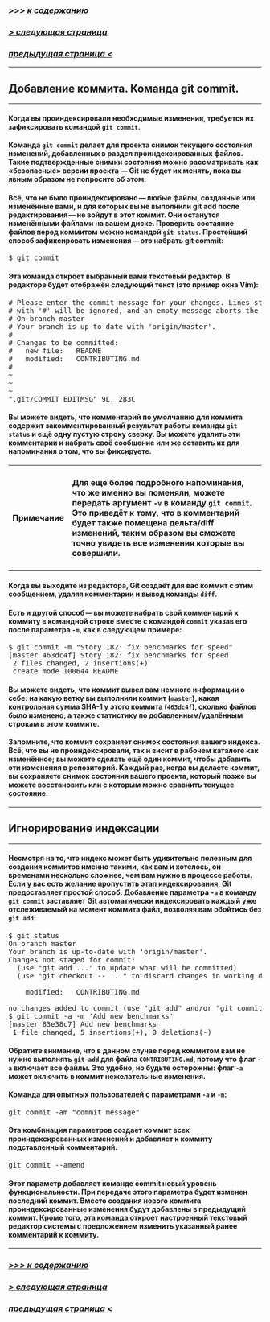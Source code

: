 ### [*>>> к содержанию*](./readme.md)
### [*> следующая страница*](./git_rm%26git_mv.md)
### [*предыдущая страница <*](./git_status%26git_log.md)

---

## **Добавление коммита. Команда git commit.**

---

#### Когда вы проиндексировали необходимые изменения, требуется их зафиксировать командой `git commit`.
#### Команда `git commit` делает для проекта снимок текущего состояния изменений, добавленных в раздел проиндексированных файлов. Такие подтвержденные снимки состояния можно рассматривать как «безопасные» версии проекта — Git не будет их менять, пока вы явным образом не попросите об этом.
#### Всё, что не было проиндексировано — любые файлы, созданные или изменённые вами, и для которых вы не выполнили git add после редактирования — **не войдут в этот коммит**. Они останутся изменёнными файлами на вашем диске. Проверить состаяние файлов перед коммитом можно командой `git status`. Простейший способ зафиксировать изменения — это набрать git commit:
<pre>
$ git commit
</pre>
#### Эта команда откроет выбранный вами текстовый редактор. В редакторе будет отображён следующий текст (это пример окна Vim):
<pre>
# Please enter the commit message for your changes. Lines starting
# with '#' will be ignored, and an empty message aborts the commit.
# On branch master
# Your branch is up-to-date with 'origin/master'.
#
# Changes to be committed:
#	new file:   README
#	modified:   CONTRIBUTING.md
#
~
~
~
".git/COMMIT_EDITMSG" 9L, 283C
</pre>
#### Вы можете видеть, что комментарий по умолчанию для коммита содержит закомментированный результат работы команды `git status` и ещё одну пустую строку сверху. Вы можете удалить эти комментарии и набрать своё сообщение или же оставить их для напоминания о том, что вы фиксируете.

<table>
    <tr>
        <td> <h4> <strong> Примечание </strong> </h4> </td>
        <td> <h4> Для ещё более подробного напоминания, что же именно вы поменяли, можете передать аргумент <code>-v</code> в команду <code>git commit</code>. Это приведёт к тому, что в комментарий будет также помещена дельта/diff изменений, таким образом вы сможете точно увидеть все изменения которые вы совершили. </h4> </td>
    </tr>
</table>

#### Когда вы выходите из редактора, Git создаёт для вас коммит с этим сообщением, удаляя комментарии и вывод команды `diff`.
#### Есть и другой способ — вы можете набрать свой комментарий к коммиту в командной строке вместе с командой `commit` указав его после параметра `-m`, как в следующем примере:
<pre>
$ git commit -m "Story 182: fix benchmarks for speed"
[master 463dc4f] Story 182: fix benchmarks for speed
 2 files changed, 2 insertions(+)
 create mode 100644 README
</pre>
#### Вы можете видеть, что коммит вывел вам немного информации о себе: на какую ветку вы выполнили коммит (`master`), какая контрольная сумма SHA-1 у этого коммита (`463dc4f`), сколько файлов было изменено, а также статистику по добавленным/удалённым строкам в этом коммите.
#### Запомните, что коммит сохраняет снимок состояния вашего индекса. Всё, что вы не проиндексировали, так и висит в рабочем каталоге как изменённое; вы можете сделать ещё один коммит, чтобы добавить эти изменения в репозиторий. Каждый раз, когда вы делаете коммит, вы сохраняете снимок состояния вашего проекта, который позже вы можете восстановить или с которым можно сравнить текущее состояние.

---

## **Игнорирование индексации**

---

#### Несмотря на то, что индекс может быть удивительно полезным для создания коммитов именно такими, как вам и хотелось, он временами несколько сложнее, чем вам нужно в процессе работы. Если у вас есть желание пропустить этап индексирования, Git предоставляет простой способ. Добавление параметра `-a` в команду `git commit` заставляет Git автоматически индексировать каждый уже отслеживаемый на момент коммита файл, позволяя вам обойтись без `git add`:
<pre>
$ git status
On branch master
Your branch is up-to-date with 'origin/master'.
Changes not staged for commit:
  (use "git add <file>..." to update what will be committed)
  (use "git checkout -- <file>..." to discard changes in working directory)

    modified:   CONTRIBUTING.md

no changes added to commit (use "git add" and/or "git commit -a")
$ git commit -a -m 'Add new benchmarks'
[master 83e38c7] Add new benchmarks
 1 file changed, 5 insertions(+), 0 deletions(-)
</pre>
#### Обратите внимание, что в данном случае перед коммитом вам не нужно выполнять `git add` для файла `CONTRIBUTING.md`, потому что флаг `-a` включает все файлы. Это удобно, но будьте осторожны: флаг `-a` может включить в коммит нежелательные изменения.
#### Команда для опытных пользователей с параметрами `-a` и `-m`:
<pre>
git commit -am "commit message"
</pre>
#### Эта комбинация параметров создает коммит всех проиндексированных изменений и добавляет к коммиту подставленный комментарий.
<pre>
git commit --amend
</pre>
#### Этот параметр добавляет команде commit новый уровень функциональности. При передаче этого параметра будет изменен последний коммит. Вместо создания нового коммита проиндексированные изменения будут добавлены в предыдущий коммит. Кроме того, эта команда откроет настроенный текстовый редактор системы с предложением изменить указанный ранее комментарий к коммиту.

---

### [*>>> к содержанию*](./readme.md)
### [*> следующая страница*](./git_rm%26git_mv.md)
### [*предыдущая страница <*](./git_status%26git_log.md)